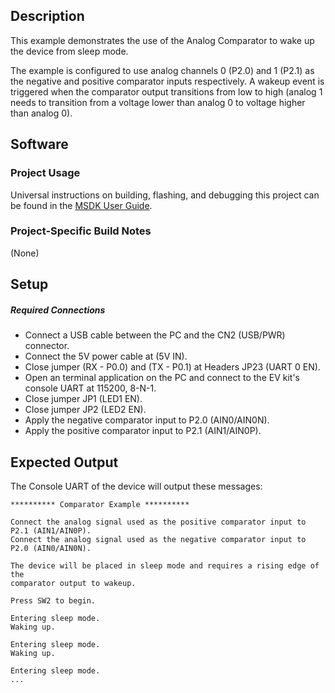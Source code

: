 ## Description

This example demonstrates the use of the Analog Comparator to wake up the device from sleep mode. 

The example is configured to use analog channels 0 (P2.0) and 1 (P2.1) as the negative and positive comparator inputs respectively. A wakeup event is triggered when the comparator output transitions from low to high (analog 1 needs to transition from a voltage lower than analog 0 to voltage higher than analog 0).

## Software

### Project Usage

Universal instructions on building, flashing, and debugging this project can be found in the [MSDK User Guide](https://analog-devices-msdk.github.io/msdk/USERGUIDE/).

### Project-Specific Build Notes

(None)

## Setup

##### Required Connections
-   Connect a USB cable between the PC and the CN2 (USB/PWR) connector.
-   Connect the 5V power cable at (5V IN).
-   Close jumper (RX - P0.0) and (TX - P0.1) at Headers JP23 (UART 0 EN).
-   Open an terminal application on the PC and connect to the EV kit's console UART at 115200, 8-N-1.
-   Close jumper JP1 (LED1 EN).
-   Close jumper JP2 (LED2 EN).
-   Apply the negative comparator input to P2.0 (AIN0/AIN0N).
-   Apply the positive comparator input to P2.1 (AIN1/AIN0P).

## Expected Output

The Console UART of the device will output these messages:

```
********** Comparator Example **********

Connect the analog signal used as the positive comparator input to P2.1 (AIN1/AIN0P).
Connect the analog signal used as the negative comparator input to P2.0 (AIN0/AIN0N).

The device will be placed in sleep mode and requires a rising edge of the
comparator output to wakeup.

Press SW2 to begin.

Entering sleep mode.
Waking up.

Entering sleep mode.
Waking up.

Entering sleep mode.
...
```
